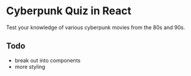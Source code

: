
# Cyberpunk Quiz in React

Test your knowledge of various cyberpunk movies from the 80s and 90s.

## Todo

* break out into components
* more styling

